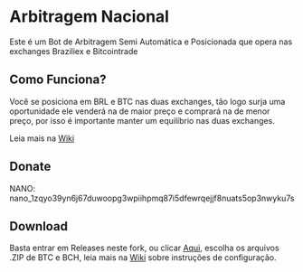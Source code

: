 # Arbitragem Nacional

Este é um Bot de Arbitragem Semi Automática e Posicionada que opera nas exchanges Braziliex e Bitcointrade

## Como Funciona?

Você se posiciona em BRL e BTC nas duas exchanges, tão logo surja uma oportunidade ele venderá na de maior preço e comprará na de menor preço, por isso é importante manter um equilíbrio nas duas exchanges.


Leia mais na [Wiki](wiki)


## Donate
NANO: nano_1zqyo39yn6j67duwoopg3wpiihpmq87i5dfewrqejjf8nuats5op3nwyku7s

## Download
Basta entrar em Releases neste fork, ou clicar [Aqui](releases), escolha os arquivos .ZIP de BTC e BCH, leia mais na [Wiki](wiki) sobre instruções de configuração.
